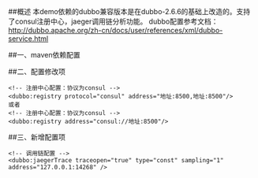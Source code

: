 ##概述
本demo依赖的dubbo兼容版本是在dubbo-2.6.6的基础上改造的。支持了consul注册中心，jaeger调用链分析功能。
dubbo配置参考文档：http://dubbo.apache.org/zh-cn/docs/user/references/xml/dubbo-service.html

##一、maven依赖配置


##二、配置修改项

    <!-- 注册中心配置：协议为consul -->
    <dubbo:registry protocol="consul" address="地址:8500,地址:8500"/>
    或者
    <!-- 注册中心配置：协议为consul -->
    <dubbo:registry address="consul://地址:8500"/>

##三、新增配置项

    <!-- 调用链配置 -->
    <dubbo:jaegerTrace traceopen="true" type="const" sampling="1" address="127.0.0.1:14268" />